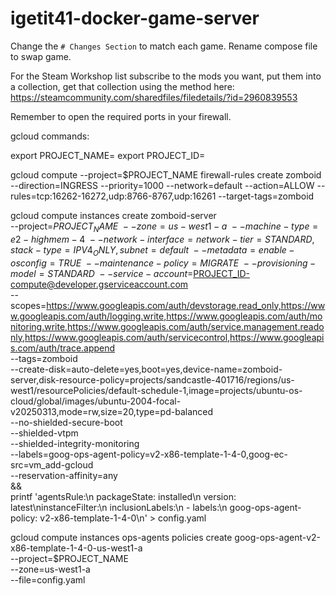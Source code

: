 # igetit41-docker-game-server

Change the ```# Changes Section``` to match each game. Rename compose file to swap game.

For the Steam Workshop list subscribe to the mods you want, put them into a collection, get that collection using the method here: https://steamcommunity.com/sharedfiles/filedetails/?id=2960839553

Remember to open the required ports in your firewall.

gcloud commands:

export PROJECT_NAME=<your project name>
export PROJECT_ID=<your project id>

gcloud compute --project=$PROJECT_NAME firewall-rules create zomboid --direction=INGRESS --priority=1000 --network=default --action=ALLOW --rules=tcp:16262-16272,udp:8766-8767,udp:16261 --target-tags=zomboid

gcloud compute instances create zomboid-server \
    --project=$PROJECT_NAME \
    --zone=us-west1-a \
    --machine-type=e2-highmem-4 \
    --network-interface=network-tier=STANDARD,stack-type=IPV4_ONLY,subnet=default \
    --metadata=enable-osconfig=TRUE \
    --maintenance-policy=MIGRATE \
    --provisioning-model=STANDARD \
    --service-account=$PROJECT_ID-compute@developer.gserviceaccount.com \
    --scopes=https://www.googleapis.com/auth/devstorage.read_only,https://www.googleapis.com/auth/logging.write,https://www.googleapis.com/auth/monitoring.write,https://www.googleapis.com/auth/service.management.readonly,https://www.googleapis.com/auth/servicecontrol,https://www.googleapis.com/auth/trace.append \
    --tags=zomboid \
    --create-disk=auto-delete=yes,boot=yes,device-name=zomboid-server,disk-resource-policy=projects/sandcastle-401716/regions/us-west1/resourcePolicies/default-schedule-1,image=projects/ubuntu-os-cloud/global/images/ubuntu-2004-focal-v20250313,mode=rw,size=20,type=pd-balanced \
    --no-shielded-secure-boot \
    --shielded-vtpm \
    --shielded-integrity-monitoring \
    --labels=goog-ops-agent-policy=v2-x86-template-1-4-0,goog-ec-src=vm_add-gcloud \
    --reservation-affinity=any \
&& \
printf 'agentsRule:\n  packageState: installed\n  version: latest\ninstanceFilter:\n  inclusionLabels:\n  - labels:\n      goog-ops-agent-policy: v2-x86-template-1-4-0\n' > config.yaml

gcloud compute instances ops-agents policies create goog-ops-agent-v2-x86-template-1-4-0-us-west1-a \
    --project=$PROJECT_NAME \
    --zone=us-west1-a \
    --file=config.yaml

